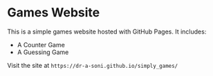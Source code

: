 # Games Website

This is a simple games website hosted with GitHub Pages. It includes:
- A Counter Game
- A Guessing Game

Visit the site at `https://dr-a-soni.github.io/simply_games/`

